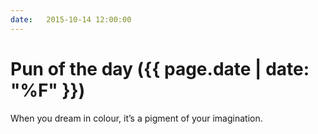 ```yaml
---
date:   2015-10-14 12:00:00
---
```


# Pun of the day ({{ page.date | date: "%F" }})

When you dream in colour, it’s a pigment of your imagination.


